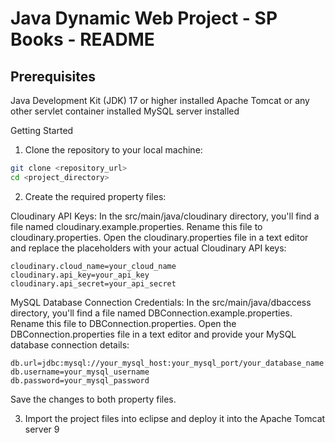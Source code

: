 # Java Dynamic Web Project - SP Books - README

## Prerequisites
Java Development Kit (JDK) 17 or higher installed
Apache Tomcat or any other servlet container installed
MySQL server installed

Getting Started

1. Clone the repository to your local machine:

```bash
git clone <repository_url>
cd <project_directory>
```
2. Create the required property files:

Cloudinary API Keys: In the src/main/java/cloudinary directory, you'll find a file named cloudinary.example.properties. Rename this file to cloudinary.properties. Open the cloudinary.properties file in a text editor and replace the placeholders with your actual Cloudinary API keys:

```properties
cloudinary.cloud_name=your_cloud_name
cloudinary.api_key=your_api_key
cloudinary.api_secret=your_api_secret
```
MySQL Database Connection Credentials: In the src/main/java/dbaccess directory, you'll find a file named DBConnection.example.properties. Rename this file to DBConnection.properties. Open the DBConnection.properties file in a text editor and provide your MySQL database connection details:

```properties
db.url=jdbc:mysql://your_mysql_host:your_mysql_port/your_database_name
db.username=your_mysql_username
db.password=your_mysql_password
```
Save the changes to both property files.

3. Import the project files into eclipse and deploy it into the Apache Tomcat server 9

